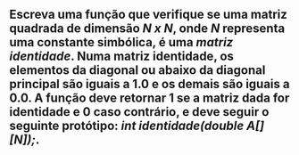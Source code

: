 ## Escreva uma função que verifique se uma matriz quadrada de dimensão _N x N_, onde _N_ representa uma constante simbólica, é uma _matriz identidade_. Numa matriz identidade, os elementos da diagonal ou abaixo da diagonal principal são iguais a 1.0 e os demais são iguais a 0.0. A função deve retornar 1 se a matriz dada for identidade e 0 caso contrário, e deve seguir o seguinte protótipo: _int identidade(double A[][N]);_.
